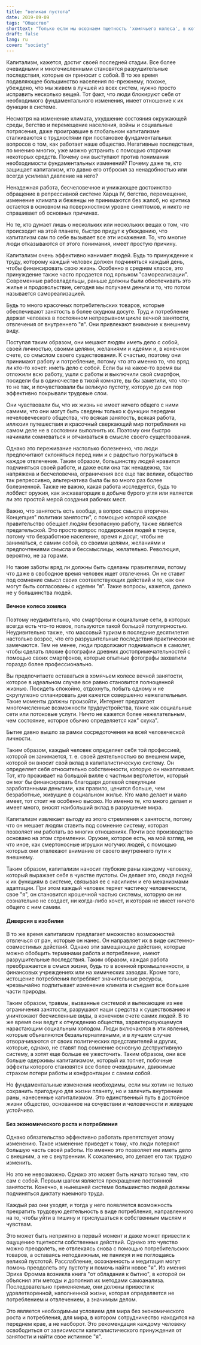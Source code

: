 ```yaml
---
title: "великая пустота"
date: 2019-09-09
tags: "Общество"
shorttext: "Только если мы осознаем тщетность 'хомячьего колеса', в которое мы попали, мы найдем в себе мужество выйти."
draft: false
lang: ru
cover: "society"
---
```


Капитализм, кажется, достиг своей последней стадии. Все более очевидными и многочисленными становятся разрушительные последствия, которые он приносит с собой. В то же время подавляющее большинство населения по-прежнему, похоже, убеждено, что мы живем в лучшей из всех систем, нужно просто исправить несколько вещей. Тот факт, что люди блокируют себя от необходимого фундаментального изменения, имеет отношение к их функции в системе.

Несмотря на изменение климата, ухудшение состояния окружающей среды, бегство и перемещение населения, войны и социальные потрясения, даже проигравшие в глобальном капитализме сталкиваются с трудностями при постановке фундаментальных вопросов о том, как работает наше общество. Негативные последствия, по мнению многих, уже можно устранить с помощью отсрочки некоторых средств. Почему они выступают против понимания необходимости фундаментальных изменений? Почему даже те, кто защищает капитализм, кто давно его отбросил за ненадобностью или всегда усиливал давление на него?

Ненадежная работа, бесчеловечное и унижающее достоинство обращение в репрессивной системе Харца IV, бегство, перемещение, изменение климата и беженцы не принимаются без жалоб, но критика остается в основном на поверхностном уровне симптомов, и никто не спрашивает об основных причинах.

Но те, кто думает лишь о нескольких или нескольких вещах о том, что происходит на этой планете, быстро придут к убеждению, что капитализм сам по себе вызывает все эти искажения. То, что многие люди отказываются от этого понимания, имеет простую причину.

Капитализм очень эффективно нанимает людей. Будь то принуждение к труду, которому каждый человек должен подчиняться каждый день, чтобы финансировать свою жизнь. Особенно в среднем классе, это принуждение также часто продается под ярлыком "самореализации". Современные рабовладельцы, раньше должны были обеспечивать это жилье и продовольствие, сегодня мы получаем деньги и то, что потом называется самореализацией. 

Будь то много красочных потребительских товаров, которые обеспечивают занятость в более скудном досуге. Труд и потребление держат человека в постоянном непрерывном цикле вечной занятости, отвлечения от внутреннего "я". Они привлекают внимание к внешнему виду.

Поступая таким образом, они мешают людям иметь дело с собой, своей личностью, своими целями, желаниями и идеями и, в конечном счете, со смыслом своего существования. К счастью, поэтому они принимают работу и потребление, потому что это именно то, что вряд ли кто-то хочет: иметь дело с собой. Если бы на какое-то время вы отложили всю работу, ушли с работы и выключили свой смартфон, посидели бы в одиночестве в тихой комнате, вы бы заметили, что что-то не так, и почувствовали бы великую пустоту, которую до сих пор эффективно покрывали трудовые слои.

Они чувствовали бы, что их жизнь не имеет ничего общего с ними самими, что они могут быть сведены только к функции передачи нечеловеческого общества, что всякая занятость, всякая работа, иллюзия путешествия и красочный сверкающий мир потребления на самом деле не в состоянии выполнить их. Поэтому они быстро начинали сомневаться и отчаиваться в смысле своего существования.

Однако это переживание настолько болезненно, что люди предпочитают склоняться перед ним и с радостью погружаться в каждое отвлечение. Таким образом, большинству людей нравится подчиняться своей работе, и даже если она так ненадежна, так напряжена и бесчеловечна, ограничения все еще так велики, общество так репрессивно, альтернатива была бы во много раз более болезненной. Также не важно, какая работа исследуется, будь то лоббист оружия, как экскаваторщик в добыче бурого угля или является ли это простой мерой создания рабочих мест.

Важно, что занятость есть вообще, а вопрос смысла вторичен. Концепция" политики занятости", с помощью которой каждое правительство обещает людям безопасную работу, также является предательской. Это просто вопрос поддержания людей в тонусе, потому что безработное население, время и досуг, чтобы не заниматься, с самим собой, со своими целями, желаниями и предпочтениями смысла и бессмыслицы, желательно. Революция, вероятно, не за горами.

Но такие заботы вряд ли должны быть сделаны правителями, потому что даже в свободное время человек ищет отвлечения. Он не ставит под сомнение смысл своих соответствующих действий и то, как они могут быть согласованы с идеями "я". Такие вопросы, кажется, далеко не у большинства людей.

#### Вечное колесо хомяка

Поэтому неудивительно, что смартфоны и социальные сети, в которых всегда есть что-то новое, пользуются такой большой популярностью. Неудивительно также, что массовый туризм в последние десятилетия настолько возрос, что его разрушительные последствия практически не замечаются. Тем не менее, люди продолжают подниматься в самолет, чтобы сделать плохие фотографии древних достопримечательностей с помощью своих смартфонов, которые опытные фотографы захватили гораздо более профессионально.

Вы предпочитаете оставаться в хомячьем колесе вечной занятости, которое в идеальном случае все равно становится полноценной жизнью. Посидеть спокойно, отдохнуть, побыть одному и не скрупулезно спланировать дни кажется совершенно нежелательным. Такие моменты должны произойти, Интернет предлагает многочисленные возможности трудоустройства, такие как социальные сети или потоковые услуги. Ничто не кажется более нежелательным, чем состояние, которое обычно определяется как" скука".

Бытие давно вышло за рамки сосредоточения на всей человеческой личности.

Таким образом, каждый человек определяет себя той профессией, которой он занимается, т. е. своей деятельностью во внешнем мире, которой он вносит свой вклад в капиталистическую систему. Он определяет себя относительно собственности, которую он накапливает. Тот, кто проживает на большой вилле с частным вертолетом, который он мог бы финансировать благодаря долевой спекуляции заработанными деньгами, как правило, ценится больше, чем безработные, живущие в социальном жилье. Кто мало делает и мало имеет, тот стоит не особенно высоко. Но именно те, кто много делает и имеет много, вносят наибольший вклад в разрушение мира.

Капитализм извлекает выгоду из этого стремления к занятости, потому что он мешает людям ставить под сомнение систему, которая позволяет им работать во многих отношениях. Почти все производство основано на этом стремлении. Оружие, которое есть, на мой взгляд, не что иное, как смертоносные игрушки могучих людей, с помощью которых они отвлекают внимание от своего внутреннего пути к внешнему.

Таким образом, капитализм наносит глубокие раны каждому человеку, который выражает себя в чувстве пустоты. Он делает это, сводя людей к их функциям в системе, связывая ее с насилием и его механизмами адаптации. При этом каждый человек теряет частичку человечности, свое "я", он становится крошечной частью системы, которую он ни сознательно не создает, ни когда-либо хочет, и которая не имеет ничего общего с ним самим.

#### Диверсия в изобилии

В то же время капитализм предлагает множество возможностей отвлечься от ран, которые он нанес. Он направляет их в виде системно-совместимых действий. Однако эти замещающие действия, которые можно обобщить терминами работа и потребление, имеют разрушительные последствия. Таким образом, каждая работа преображается в смысл жизни, будь то в военной промышленности, в финансовых учреждениях или на химических заводах. Кроме того, истощение потребления потребляет значительные ресурсы, чрезвычайно подпитывает изменение климата и съедает все большие части природы.

Таким образом, травмы, вызванные системой и вытекающие из нее ограничения занятости, разрушают наши средства к существованию и уничтожают бесчисленные виды, в конечном счете самих людей. В то же время они ведут к отчуждению общества, характеризующемуся нарастающим социальным холодом. Люди включаются в эти явления, которые объявляются безальтернативными, и в лучшем случае отворачиваются от своих политических представителей и других, которые, однако, не ставят под сомнение основную деструктивную систему, а хотят еще больше ее ужесточить. Таким образом, они все больше одержимы капитализмом, который их топчет, побочные эффекты которого становятся все более очевидными, движимые страхом потери работы и конфронтации с самим собой.

Но фундаментальные изменения необходимы, если мы хотим не только сохранить пригодную для жизни планету, но и залечить внутренние раны, нанесенные капитализмом. Это единственный путь в достойное жизни общество, основанное на сочувствии и человечности и живущее устойчиво.

#### Без экономического роста и потребления

Однако обязательство эффективно работать препятствует этому изменению. Такое изменение приведет к тому, что люди потеряют большую часть своей работы. Но именно это позволяет им иметь дело с внешним, а не с внутренним. К сожалению, это делает его так трудно изменить.

Но это не невозможно. Однако это может быть начато только тем, кто сам с собой. Первым шагом является прекращение постоянной занятости. Конечно, в нынешней системе большинство людей должны подчиняться диктату наемного труда.

Каждый раз они уходят, и тогда у него появляется возможность прекратить трудовую деятельность в виде потребления, направленного на то, чтобы уйти в тишину и прислушаться к собственным мыслям и чувствам.

Это может быть неприятно в первый момент и даже может привести к ощущению тщетности собственных действий. Однако это чувство можно преодолеть, не отвлекаясь снова с помощью потребительских товаров, а оставаясь неподвижным, не паникуя и не поглощаясь великой пустотой. Расслабление, осознанность и медитация могут помочь преодолеть эту пустоту и помочь найти новое "я". Из имения Эриха Фромма возникла книга "от обладания к бытию", в которой он объяснил эти методы и дополнил их методами самоанализа. Последовательно применяемые, они должны привести к удовлетворенной, наполненной жизни, которая определяется не потреблением и отвлечением, а значимым делом.

Это является необходимым условием для мира без экономического роста и потребления, для мира, в котором сотрудничество находится на переднем крае, а не наоборот. Это рекомендация каждому человеку освободиться от зависимости капиталистического принуждения от занятости и найти свое истинное "я".
